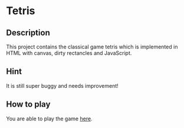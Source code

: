 # Tetris

## Description
This project contains the classical game tetris which is implemented in HTML with canvas, dirty rectancles and JavaScript. 

## Hint
It is still super buggy and needs improvement!

## How to play
You are able to play the game [here](https://bernhardrieder.github.io/HTML-Tetris/).

